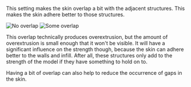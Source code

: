 This setting makes the skin overlap a bit with the adjacent structures. This makes the skin adhere better to those structures.

![No overlap](skin_overlap_none.png)
![Some overlap](skin_overlap_20.png)

This overlap technically produces overextrusion, but the amount of overextrusion is small enough that it won't be visible. It will have a significant influence on the strength though, because the skin can adhere better to the walls and infill. After all, these structures only add to the strength of the model if they have something to hold on to.

Having a bit of overlap can also help to reduce the occurrence of gaps in the skin.